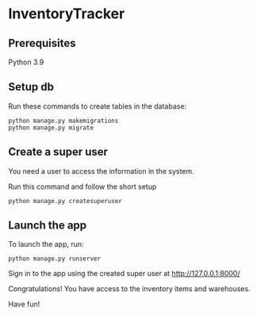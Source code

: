 # InventoryTracker

## Prerequisites

Python 3.9

## Setup db

Run these commands to create tables in the database:

    python manage.py makemigrations
    python manage.py migrate

## Create a super user

You need a user to access the information in the system.

Run this command and follow the short setup

    python manage.py createsuperuser

## Launch the app

To launch the app, run:

    python manage.py runserver

Sign in to the app using the created super user at http://127.0.0.1:8000/

Congratulations! You have access to the inventory items and warehouses.

Have fun!
